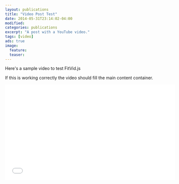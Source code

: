 ```yaml
---
layout: publications
title: "Video Post Test"
date: 2014-05-31T23:14:02-04:00
modified:
categories: publications
excerpt: "A post with a YouTube video."
tags: [video]
ads: true
image:
  feature:
  teaser:
---
```


Here's a sample video to test FitVid.js

If this is working correctly the video should fill the main content container.

<iframe width="560" height="315" src="//www.youtube.com/embed/9e1nPyHXCFQ" frameborder="0"> </iframe>